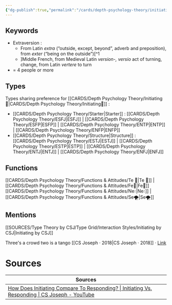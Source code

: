 ```yaml
---
{"dg-publish":true,"permalink":"/cards/depth-psychology-theory/initiating/","noteIcon":"","created":"2023-01-01T13:14:12.804+01:00","updated":"2023-04-18T12:42:20.125+02:00"}
---
```



## Keywords
- Extraversion : 
	- From Latin _extra_ (“outside, except, beyond”, adverb and preposition), from _exter_ (“being on the outside”)[^1
	- ]Middle French, from Medieval Latin _version-, versio_ act of turning, change, from Latin _vertere_ to turn
- = 4 people or more

## Types 
Types sharing preference for [[CARDS/Depth Psychology Theory/Initiating👋\|CARDS/Depth Psychology Theory/Initiating👋]] :
- [[CARDS/Depth Psychology Theory/Starter\|Starter]] : [[CARDS/Depth Psychology Theory/ESFJ\|ESFJ]] | [[CARDS/Depth Psychology Theory/ESFP\|ESFP]] | [[CARDS/Depth Psychology Theory/ENTP\|ENTP]] | [[CARDS/Depth Psychology Theory/ENFP\|ENFP]] 
- [[CARDS/Depth Psychology Theory/Structure\|Structure]] : [[CARDS/Depth Psychology Theory/ESTJ\|ESTJ]] | [[CARDS/Depth Psychology Theory/ESTP\|ESTP]] | [[CARDS/Depth Psychology Theory/ENTJ\|ENTJ]] | [[CARDS/Depth Psychology Theory/ENFJ\|ENFJ]]

## Functions 
[[CARDS/Depth Psychology Theory/Functions & Attitudes/Te 🏹\|Te 🏹]] | [[CARDS/Depth Psychology Theory/Functions & Attitudes/Fe💉\|Fe💉]] 
[[CARDS/Depth Psychology Theory/Functions & Attitudes/Ne💧\|Ne💧]] | [[CARDS/Depth Psychology Theory/Functions & Attitudes/Se🌪️\|Se🌪️]] 

## Mentions
[[SOURCES/Type Theory by CSJ/Type Grid/Interaction Styles/Initiating by CSJ\|Initiating by CSJ]]


<div class="transclusion internal-embed is-loaded"><div class="markdown-embed">



Three's a crowd two is a tango [[CS Joseph · 2018\|CS Joseph · 2018]] · [Link](https://www.youtube.com/watch?v=4mOpzAXFrK8) 

</div></div>



# Sources 
| Sources                                                                                                                                       |
| --------------------------------------------------------------------------------------------------------------------------------------------- |
| [How Does Initiating Compare To Responding? \| Initiating Vs. Responding \| CS Joseph - YouTube](https://www.youtube.com/watch?v=4mOpzAXFrK8) |

